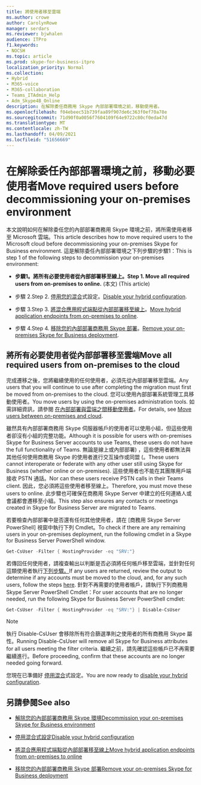 ```yaml
---
title: 將使用者移至雲端
ms.author: crowe
author: CarolynRowe
manager: serdars
ms.reviewer: bjwhalen
audience: ITPro
f1.keywords:
- NOCSH
ms.topic: article
ms.prod: skype-for-business-itpro
localization_priority: Normal
ms.collection:
- Hybrid
- M365-voice
- M365-collaboration
- Teams_ITAdmin_Help
- Adm_Skype4B_Online
description: 在解除委任商務用 Skype 內部部署環境之前，移動使用者。
ms.openlocfilehash: f04ebeec51b739faa89f907de6c363f0ef70a78e
ms.sourcegitcommit: 71d90f0a0056f7604109f64e9722c80cf0eda47d
ms.translationtype: MT
ms.contentlocale: zh-TW
ms.lasthandoff: 04/09/2021
ms.locfileid: "51656669"
---
```

# <a name="move-required-users-before-decommissioning-your-on-premises-environment"></a><span data-ttu-id="66deb-103">在解除委任內部部署環境之前，移動必要使用者</span><span class="sxs-lookup"><span data-stu-id="66deb-103">Move required users before decommissioning your on-premises environment</span></span>

<span data-ttu-id="66deb-104">本文說明如何在解除委任您的內部部署商務用 Skype 環境之前，將所需使用者移至 Microsoft 雲端。</span><span class="sxs-lookup"><span data-stu-id="66deb-104">This article describes how to move required users to the Microsoft cloud before decommissioning your on-premises Skype for Business environment.</span></span> <span data-ttu-id="66deb-105">這是解除委任內部部署環境之下列步驟的步驟1：</span><span class="sxs-lookup"><span data-stu-id="66deb-105">This is step 1 of the following steps to decommission your on-premises environment:</span></span>

- <span data-ttu-id="66deb-106">**步驟1。將所有必要使用者從內部部署移至線上。**</span><span class="sxs-lookup"><span data-stu-id="66deb-106">**Step 1. Move all required users from on-premises to online.**</span></span> <span data-ttu-id="66deb-107"> (本文) </span><span class="sxs-lookup"><span data-stu-id="66deb-107">(This article)</span></span>

- <span data-ttu-id="66deb-108">步驟 2.</span><span class="sxs-lookup"><span data-stu-id="66deb-108">Step 2.</span></span> <span data-ttu-id="66deb-109">[停用您的混合](cloud-consolidation-disabling-hybrid.md)式設定。</span><span class="sxs-lookup"><span data-stu-id="66deb-109">[Disable your hybrid configuration](cloud-consolidation-disabling-hybrid.md).</span></span>

- <span data-ttu-id="66deb-110">步驟 3.</span><span class="sxs-lookup"><span data-stu-id="66deb-110">Step 3.</span></span> <span data-ttu-id="66deb-111">[將混合應用程式端點從內部部署移至線上](decommission-move-on-prem-endpoints.md)。</span><span class="sxs-lookup"><span data-stu-id="66deb-111">[Move hybrid application endpoints from on-premises to online](decommission-move-on-prem-endpoints.md).</span></span>

- <span data-ttu-id="66deb-112">步驟 4.</span><span class="sxs-lookup"><span data-stu-id="66deb-112">Step 4.</span></span> <span data-ttu-id="66deb-113">[移除您的內部部署商務用 Skype 部署](decommission-remove-on-prem.md)。</span><span class="sxs-lookup"><span data-stu-id="66deb-113">[Remove your on-premises Skype for Business deployment](decommission-remove-on-prem.md).</span></span>


## <a name="move-all-required-users-from-on-premises-to-the-cloud"></a><span data-ttu-id="66deb-114">將所有必要使用者從內部部署移至雲端</span><span class="sxs-lookup"><span data-stu-id="66deb-114">Move all required users from on-premises to the cloud</span></span>

<span data-ttu-id="66deb-115">完成遷移之後，您將繼續使用的任何使用者，必須先從內部部署移至雲端。</span><span class="sxs-lookup"><span data-stu-id="66deb-115">Any users that you will continue to use after completing the migration must first be moved from on-premises to the cloud.</span></span> <span data-ttu-id="66deb-116">您可以使用內部部署系統管理工具移動使用者。</span><span class="sxs-lookup"><span data-stu-id="66deb-116">You move users by using the on-premises administration tools.</span></span> <span data-ttu-id="66deb-117">如需詳細資訊，請參閱 [在內部部署與雲端之間移動使用者](move-users-between-on-premises-and-cloud.md)。</span><span class="sxs-lookup"><span data-stu-id="66deb-117">For details, see [Move users between on-premises and cloud](move-users-between-on-premises-and-cloud.md).</span></span>

<span data-ttu-id="66deb-118">雖然具有內部部署商務用 Skype 伺服器帳戶的使用者可以使用小組，但這些使用者卻沒有小組的完整功能。</span><span class="sxs-lookup"><span data-stu-id="66deb-118">Although it is possible for users with on-premises Skype for Business Server accounts to use Teams, these users do not have the full functionality of Teams.</span></span> <span data-ttu-id="66deb-119">無論是線上或內部部署) ，這些使用者都無法與其他任何使用商務用 Skype 的使用者進行交互操作或同盟 (。</span><span class="sxs-lookup"><span data-stu-id="66deb-119">These users cannot interoperate or federate with any other user still using Skype for Business (whether online or on-premises).</span></span> <span data-ttu-id="66deb-120">這些使用者也不能在其團隊用戶端接收 PSTN 通話。</span><span class="sxs-lookup"><span data-stu-id="66deb-120">Nor can these users receive PSTN calls in their Teams client.</span></span> <span data-ttu-id="66deb-121">因此，您必須將這些使用者移至線上。</span><span class="sxs-lookup"><span data-stu-id="66deb-121">Therefore, you must move these users to online.</span></span> <span data-ttu-id="66deb-122">此步驟也可確保在商務用 Skype Server 中建立的任何連絡人或會議都會遷移至小組。</span><span class="sxs-lookup"><span data-stu-id="66deb-122">This step also ensures any contacts or meetings created in Skype for Business Server are migrated to Teams.</span></span>

<span data-ttu-id="66deb-123">若要檢查內部部署中是否還有任何其他使用者，請在 [商務用 Skype Server PowerShell] 視窗中執行下列 Cmdlet。</span><span class="sxs-lookup"><span data-stu-id="66deb-123">To check if there are any remaining users in your on-premises deployment, run the following cmdlet in a Skype for Business Server PowerShell window.</span></span>

```PowerShell
Get-CsUser -Filter { HostingProvider -eq "SRV:"}
```

<span data-ttu-id="66deb-124">若傳回任何使用者，請複查輸出以判斷是否必須將任何帳戶移至雲端，並針對任何這類使用者執行[下列步驟。](move-users-between-on-premises-and-cloud.md)</span><span class="sxs-lookup"><span data-stu-id="66deb-124">If any users are returned, review the output to determine if any accounts must be moved to the cloud, and, for any such users, follow the steps [here](move-users-between-on-premises-and-cloud.md).</span></span> <span data-ttu-id="66deb-125">針對不再需要的使用者帳戶，請執行下列商務用 Skype Server PowerShell Cmdlet：</span><span class="sxs-lookup"><span data-stu-id="66deb-125">For user accounts that are no longer needed, run the following Skype for Business Server PowerShell cmdlet:</span></span>

```PowerShell
Get-CsUser -Filter { HostingProvider -eq "SRV:"} | Disable-CsUser
```

> [!NOTE]
> <span data-ttu-id="66deb-126">執行 Disable-CsUser 會移除所有符合篩選準則之使用者的所有商務用 Skype 屬性。</span><span class="sxs-lookup"><span data-stu-id="66deb-126">Running Disable-CsUser will remove all Skype for Business attributes for all users meeting the filter criteria.</span></span> <span data-ttu-id="66deb-127">繼續之前，請先確認這些帳戶已不再需要繼續進行。</span><span class="sxs-lookup"><span data-stu-id="66deb-127">Before proceeding, confirm that these accounts are no longer needed going forward.</span></span>


<span data-ttu-id="66deb-128">您現在已準備好 [停用混合](cloud-consolidation-disabling-hybrid.md)式設定。</span><span class="sxs-lookup"><span data-stu-id="66deb-128">You are now ready to [disable your hybrid configuration](cloud-consolidation-disabling-hybrid.md).</span></span>

## <a name="see-also"></a><span data-ttu-id="66deb-129">另請參閱</span><span class="sxs-lookup"><span data-stu-id="66deb-129">See also</span></span>

- [<span data-ttu-id="66deb-130">解除您的內部部署商務用 Skype 環境</span><span class="sxs-lookup"><span data-stu-id="66deb-130">Decommission your on-premises Skype for Business environment</span></span>](decommission-on-prem-overview.md)

- [<span data-ttu-id="66deb-131">停用混合式設定</span><span class="sxs-lookup"><span data-stu-id="66deb-131">Disable your hybrid configuration</span></span>](cloud-consolidation-disabling-hybrid.md)

- [<span data-ttu-id="66deb-132">將混合應用程式端點從內部部署移至線上</span><span class="sxs-lookup"><span data-stu-id="66deb-132">Move hybrid application endpoints from on-premises to online</span></span>](decommission-move-on-prem-endpoints.md)

- [<span data-ttu-id="66deb-133">移除您的內部部署商務用 Skype 部署</span><span class="sxs-lookup"><span data-stu-id="66deb-133">Remove your on-premises Skype for Business deployment</span></span>](decommission-remove-on-prem.md)




